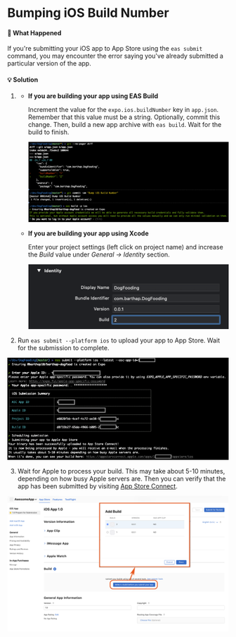 # Bumping iOS Build Number

#### 🤔 What Happened

If you're submitting your iOS app to App Store using the `eas submit` command, you may encounter the error saying you've already submitted a particular version of the app.

#### 💡 Solution

1. - **If you are building your app using EAS Build**

     Increment the value for the `expo.ios.buildNumber` key in `app.json`. Remember that this value must be a string. Optionally, commit this change. Then, build a new app archive with `eas build`. Wait for the build to finish.

     [<img src="./assets/bumping-ios-build-number/01-bumping-ios-build-number.png" width="800" />](./assets/bumping-ios-build-number/01-ios-build-number-code.png)

   - **If you are building your app using Xcode**

     Enter your project settings (left click on project name) and increase the _Build_ value under _General -> Identity_ section.

     [<img src="./assets/bumping-ios-build-number/01b-bumping-in-xcode.png" width="800" />](./assets/bumping-ios-build-number/01b-bumping-in-xcode.png)

2. Run `eas submit --platform ios` to upload your app to App Store. Wait for the submission to complete.

[<img src="./assets/bumping-ios-build-number/02-submitting.png" width="800" />](./assets/bumping-ios-build-number/02-submitting.png)

3. Wait for Apple to process your build. This may take about 5-10 minutes, depending on how busy Apple servers are. Then you can verify that the app has been submitted by visiting [App Store Connect](https://appstoreconnect.apple.com/apps).

[<img src="./assets/bumping-ios-build-number/03-check-asc-page.png" width="800" />](./assets/bumping-ios-build-number/03-check-asc-page.png)

